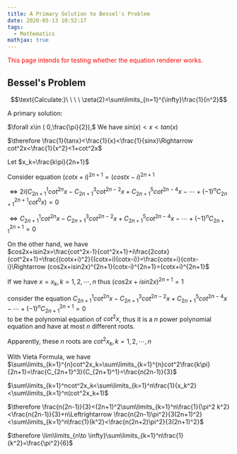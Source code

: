 ```yaml
---
title: A Primary Solution to Bessel's Problem
date: 2020-05-13 10:52:17
tags:
  - Mathematics
mathjax: true
---
```


<span style="color:red">This page intends for testing whether the equation renderer works.</span>

## Bessel's Problem
$$\text{Calculate:}\ \ \ \ \zeta(2)=\sum\limits_{n=1}^{\infty}\frac{1}{n^2}$$

A primary solution:

$\forall x\in ( 0,\frac{\pi}{2}),$  We have  $sin(x)<x<tan(x)$

$\therefore \frac{1}{tanx}<\frac{1}{x}<\frac{1}{sinx}\Rightarrow cot^2x<\frac{1}{x^2}<1+cot^2x$

Let  $x_k=\frac{k\pi}{2n+1}$

Consider equation 
$(cotx+i)^{2n+1}=(costx-i)^{2n+1}$

$\Leftrightarrow 2i(C_{2n+1}^1cot^{2n}x-C_{2n+1}^3cot^{2n-2}x+C_{2n+1}^5cot^{2n-4}x-\cdots+(-1)^nC_{2n+1}^{2n+1}cot^0x)=0$

$\Leftrightarrow C_{2n+1}^1cot^{2n}x-C_{2n+1}^3cot^{2n-2}x+C_{2n+1}^5cot^{2n-4}x-\cdots+(-1)^nC_{2n+1}^{2n+1}=0$

On the other hand, we have  
$cos2x+isin2x=\frac{cot^2x-1}{cot^2x+1}+i\frac{2cotx}{cot^2x+1}=\frac{(cotx+i)^2}{(cotx+i)(cotx-i)}=\frac{cotx+i}{cotx-i}\Rightarrow (cos2x+isin2x)^{2n+1}(cotx-i)^{2n+1}=(cotx+i)^{2n+1}$

If we have $x=x_k,k=1,2,\cdots,n$ thus $(cos2x+isin2x)^{2n+1}=1$

consider the equation 
$C_{2n+1}^1cot^{2n}x-C_{2n+1}^3cot^{2n-2}x+C_{2n+1}^5cot^{2n-4}x-\cdots+(-1)^nC_{2n+1}^{2n+1}=0$  
to be the polynomial equation of $cot^2x$, thus it is a $n$ power polynomial equation and have at most $n$ different roots.

Apparently, these $n$ roots are $cot^2x_k,k=1,2,\cdots,n$

With Vieta Formula, we have $\sum\limits_{k=1}^{n}cot^2x_k=\sum\limits_{k=1}^{n}cot^2\frac{k\pi}{2n+1}=\frac{C_{2n+1}^3}{C_{2n+1}^1}=\frac{n(2n-1)}{3}$

$\sum\limits_{k=1}^ncot^2x_k<\sum\limits_{k=1}^n\frac{1}{x_k^2}<\sum\limits_{k=1}^n(cot^2x_k+1)$

$\therefore \frac{n(2n-1)}{3}<(2n+1)^2\sum\limits_{k=1}^n\frac{1}{\pi^2 k^2}<\frac{n(2n-1)}{3}+n\Leftrightarrow \frac{n(2n-1)\pi^2}{3(2n+1)^2}<\sum\limits_{k=1}^n\frac{1}{k^2}<\frac{n(2n+2)\pi^2}{3(2n+1)^2}$

$\therefore \lim\limits_{n\to \infty}\sum\limits_{k=1}^n\frac{1}{k^2}=\frac{\pi^2}{6}$
